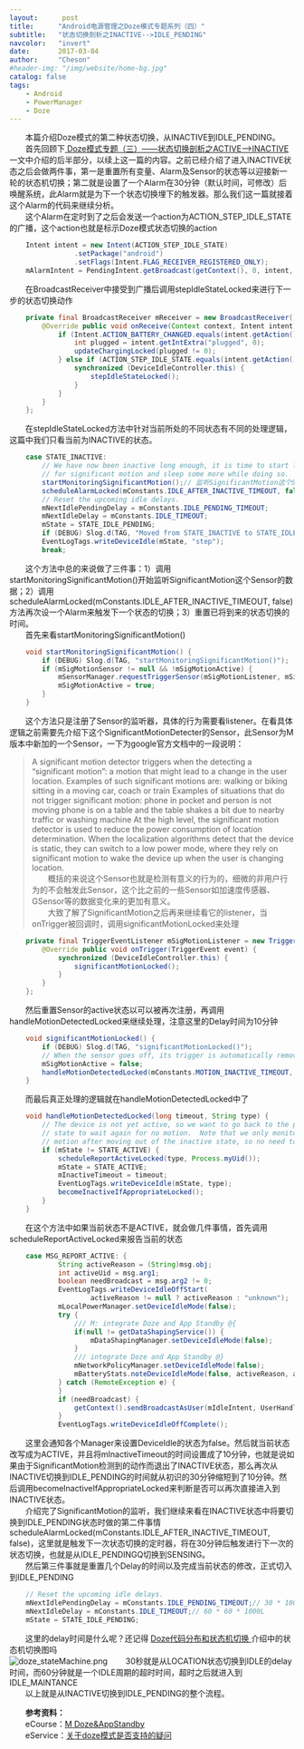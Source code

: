 ```yaml
---
layout:      post
title:      "Android电源管理之Doze模式专题系列（四）"
subtitle:   "状态切换剖析之INACTIVE-->IDLE_PENDING"
navcolor:   "invert"
date:       2017-03-04
author:     "Cheson"
#header-img: "/img/website/home-bg.jpg"
catalog: false
tags:
    - Android
    - PowerManager
    - Doze
---
```


&emsp;&emsp;本篇介绍Doze模式的第二种状态切换，从INACTIVE到IDLE_PENDING。    
&emsp;&emsp;首先回顾下[ Doze模式专题（三）——状态切换剖析之ACTIVE-->INACTIVE ](https://chendongqi.github.io/blog/2017/03/04/pm_doze_active_to_inactivie/)一文中介绍的后半部分，以续上这一篇的内容。之前已经介绍了进入INACTIVE状态之后会做两件事，第一是重置所有变量、Alarm及Sensor的状态等以迎接新一轮的状态机切换；第二就是设置了一个Alarm在30分钟（默认时间，可修改）后唤醒系统，此Alarm就是为下一个状态切换埋下的触发器。那么我们这一篇就接着这个Alarm的代码来继续分析。    
&emsp;&emsp;这个Alarm在定时到了之后会发送一个action为ACTION_STEP_IDLE_STATE的广播，这个action也就是标示Doze模式状态切换的action    
```java
    Intent intent = new Intent(ACTION_STEP_IDLE_STATE)
                .setPackage("android")
                .setFlags(Intent.FLAG_RECEIVER_REGISTERED_ONLY);
    mAlarmIntent = PendingIntent.getBroadcast(getContext(), 0, intent, 0);
```
&emsp;&emsp;在BroadcastReceiver中接受到广播后调用stepIdleStateLocked来进行下一步的状态切换动作    
```java
    private final BroadcastReceiver mReceiver = new BroadcastReceiver() {
        @Override public void onReceive(Context context, Intent intent) {
            if (Intent.ACTION_BATTERY_CHANGED.equals(intent.getAction())) {
                int plugged = intent.getIntExtra("plugged", 0);
                updateChargingLocked(plugged != 0);
            } else if (ACTION_STEP_IDLE_STATE.equals(intent.getAction())) {
                synchronized (DeviceIdleController.this) {
                    stepIdleStateLocked();
                }
            }
        }
    };
```
&emsp;&emsp;在stepIdleStateLocked方法中针对当前所处的不同状态有不同的处理逻辑，这篇中我们只看当前为INACTIVE的状态。    
```java
    case STATE_INACTIVE:
        // We have now been inactive long enough, it is time to start looking
        // for significant motion and sleep some more while doing so.
        startMonitoringSignificantMotion();// 监听SignificantMotion这个Sensor的数据
        scheduleAlarmLocked(mConstants.IDLE_AFTER_INACTIVE_TIMEOUT, false);// 设一个Alarm来触发下一个状态的切换
        // Reset the upcoming idle delays.
        mNextIdlePendingDelay = mConstants.IDLE_PENDING_TIMEOUT;
        mNextIdleDelay = mConstants.IDLE_TIMEOUT;
        mState = STATE_IDLE_PENDING;
        if (DEBUG) Slog.d(TAG, "Moved from STATE_INACTIVE to STATE_IDLE_PENDING.");
        EventLogTags.writeDeviceIdle(mState, "step");
        break;
```        
&emsp;&emsp;这个方法中总的来说做了三件事：1）调用startMonitoringSignificantMotion()开始监听SignificantMotion这个Sensor的数据；2）调用scheduleAlarmLocked(mConstants.IDLE_AFTER_INACTIVE_TIMEOUT, false)方法再次设一个Alarm来触发下一个状态的切换；3）重置已将到来的状态切换的时间。     
&emsp;&emsp;首先来看startMonitoringSignificantMotion()    
```java
    void startMonitoringSignificantMotion() {
        if (DEBUG) Slog.d(TAG, "startMonitoringSignificantMotion()");
        if (mSigMotionSensor != null && !mSigMotionActive) {
            mSensorManager.requestTriggerSensor(mSigMotionListener, mSigMotionSensor);
            mSigMotionActive = true;
        }
    }
```
&emsp;&emsp;这个方法只是注册了Sensor的监听器，具体的行为需要看listener。在看具体逻辑之前需要先介绍下这个SignificantMotionDetecter的Sensor，此Sensor为M版本中新加的一个Sensor，一下为google官方文档中的一段说明：    
> A significant motion detector triggers when the detecting a “significant motion”: a motion that might lead to a change in the user location.
Examples of such significant motions are:
walking or biking
sitting in a moving car, coach or train
Examples of situations that do not trigger significant motion:
phone in pocket and person is not moving
phone is on a table and the table shakes a bit due to nearby traffic or washing machine
At the high level, the significant motion detector is used to reduce the power consumption of location determination. When the localization algorithms detect that the device is static, they can switch to a low power mode, where they rely on significant motion to wake the device up when the user is changing location.    
&emsp;&emsp;概括的来说这个Sensor也就是检测有意义的行为的，细微的非用户行为的不会触发此Sensor，这个比之前的一些Sensor如加速度传感器、GSensor等的数据变化来的更加有意义。    
&emsp;&emsp;大致了解了SignificantMotion之后再来继续看它的listener，当onTrigger被回调时，调用significantMotionLocked来处理    
```java
    private final TriggerEventListener mSigMotionListener = new TriggerEventListener() {
        @Override public void onTrigger(TriggerEvent event) {
            synchronized (DeviceIdleController.this) {
                significantMotionLocked();
            }
        }
    };
```
&emsp;&emsp;然后重置Sensor的active状态以可以被再次注册，再调用handleMotionDetectedLocked来继续处理，注意这里的Delay时间为10分钟    
```java
    void significantMotionLocked() {
        if (DEBUG) Slog.d(TAG, "significantMotionLocked()");
        // When the sensor goes off, its trigger is automatically removed.
        mSigMotionActive = false;
        handleMotionDetectedLocked(mConstants.MOTION_INACTIVE_TIMEOUT, "motion");// 10 * 60 * 1000L
    }
```
&emsp;&emsp;而最后真正处理的逻辑就在handleMotionDetectedLocked中了      
```java
    void handleMotionDetectedLocked(long timeout, String type) {
        // The device is not yet active, so we want to go back to the pending idle
        // state to wait again for no motion.  Note that we only monitor for significant
        // motion after moving out of the inactive state, so no need to worry about that.
        if (mState != STATE_ACTIVE) {
            scheduleReportActiveLocked(type, Process.myUid());
            mState = STATE_ACTIVE;
            mInactiveTimeout = timeout;
            EventLogTags.writeDeviceIdle(mState, type);
            becomeInactiveIfAppropriateLocked();
        }
    }
```
&emsp;&emsp;在这个方法中如果当前状态不是ACTIVE，就会做几件事情，首先调用scheduleReportActiveLocked来报告当前的状态    
```java
    case MSG_REPORT_ACTIVE: {
            String activeReason = (String)msg.obj;
            int activeUid = msg.arg1;
            boolean needBroadcast = msg.arg2 != 0;
            EventLogTags.writeDeviceIdleOffStart(
                    activeReason != null ? activeReason : "unknown");
            mLocalPowerManager.setDeviceIdleMode(false);
            try {
                /// M: integrate Doze and App Standby @{
                if(null != getDataShapingService()) {
                    mDataShapingManager.setDeviceIdleMode(false);
                }
                /// integrate Doze and App Standby @}
                mNetworkPolicyManager.setDeviceIdleMode(false);
                mBatteryStats.noteDeviceIdleMode(false, activeReason, activeUid);
            } catch (RemoteException e) {
            }
            if (needBroadcast) {
                getContext().sendBroadcastAsUser(mIdleIntent, UserHandle.ALL);
            }
            EventLogTags.writeDeviceIdleOffComplete();
```
&emsp;&emsp;这里会通知各个Manager来设置DeviceIdle的状态为false。然后就当前状态改写成为ACTIVE，并且将mInactiveTimeout的时间设置成了10分钟，也就是说如果由于SignificantMotion检测到的动作而退出了INACTIVE状态，那么再次从INACTIVE切换到IDLE_PENDING的时间就从初识的30分钟缩短到了10分钟。然后调用becomeInactiveIfAppropriateLocked来判断是否可以再次直接进入到INACTIVE状态。    
&emsp;&emsp;介绍完了SignificantMotion的监听，我们继续来看在INACTIVE状态中将要切换到IDLE_PENDING状态时做的第二件事情scheduleAlarmLocked(mConstants.IDLE_AFTER_INACTIVE_TIMEOUT, false)，这里就是触发下一次状态切换的定时器，将在30分钟后触发进行下一次的状态切换，也就是从IDLE_PENDINGQ切换到SENSING。    
&emsp;&emsp;然后第三件事就是重置几个Delay的时间以及完成当前状态的修改，正式切入到IDLE_PENDING    
```java
    // Reset the upcoming idle delays.
    mNextIdlePendingDelay = mConstants.IDLE_PENDING_TIMEOUT;// 30 * 1000L
    mNextIdleDelay = mConstants.IDLE_TIMEOUT;// 60 * 60 * 1000L
    mState = STATE_IDLE_PENDING;
```
&emsp;&emsp;这里的delay时间是什么呢？还记得 [ Doze代码分布和状态机切换 ](https://chendongqi.github.io/blog/2017/03/01/pm_doze_statemachine/)介绍中的状态机切换图吗     
![doze_stateMachine.png](https://chendongqi.github.io/blog/img/2017-02-28-pm_doze/doze_stateMachine.png)
&emsp;&emsp;30秒就是从LOCATION状态切换到IDLE的delay时间，而60分钟就是一个IDLE周期的超时时间，超时之后就进入到IDLE_MAINTANCE    
&emsp;&emsp;以上就是从INACTIVE切换到IDLE_PENDING的整个流程。    


&emsp;&emsp;**参考资料：**    
&emsp;&emsp;eCourse：[M Doze&AppStandby](https://onlinesso.mediatek.com/Pages/eCourse.aspx?001=002&002=002002&003=002002001&itemId=560&csId=%257B433b9ec7-cc31-43c3-938c-6dfd42cf3b57%257D%2540%257Bad907af8-9a88-484a-b020-ea10437dadf8%257D)     
&emsp;&emsp;eService：[关于doze模式是否支持的疑问](http://eservice.mediatek.com/eservice-portal/issue_manager/update/2062164)
